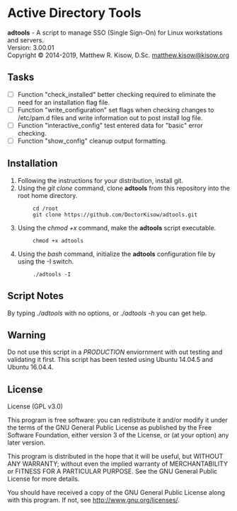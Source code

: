 # Active Directory Tools

**adtools** - A script to manage SSO (Single Sign-On) for Linux workstations and servers.<br />
  Version: 3.00.01<br />
  Copyright &copy; 2014-2019, Matthew R. Kisow, D.Sc. <matthew.kisow@kisow.org><br />

## Tasks
- [ ] Function "check_installed" better checking required to eliminate the need for an installation flag file.
- [ ] Function "write_configuration" set flags when checking changes to /etc/pam.d files and write information out to post install log file.
- [ ] Function "interactive_config" test entered data for "basic" error checking.
- [ ] Function "show_config" cleanup output formatting.

## Installation
1. Following the instructions for your distribution, install git.
2. Using the _git clone_ command, clone **adtools** from this repository into the root home directory.
```shell
		cd /root
		git clone https://github.com/DoctorKisow/adtools.git
```
3. Using the _chmod +x_ command, make the **adtools** script executable.
```shell
		chmod +x adtools
```
4. Using the _bash_ command, initialize the **adtools** configuration file by using the -I switch.
```shell
		./adtools -I
```

## Script Notes
By typing _./adtools_ with no options, or _./adtools -h_ you can get help.

## Warning
Do not use this script in a _PRODUCTION_ enviornment with out testing and validating it first.
This script has been tested using Ubuntu 14.04.5 and Ubuntu 16.04.4.

## License
License (GPL v3.0)

This program is free software: you can redistribute it and/or modify it under the terms of the GNU General Public License as published by the Free Software Foundation, either version 3 of the License, or (at your option) any later version.

This program is distributed in the hope that it will be useful, but WITHOUT ANY WARRANTY; without even the implied warranty of MERCHANTABILITY or FITNESS FOR A PARTICULAR PURPOSE.  See the GNU General Public License for more details.

You should have received a copy of the GNU General Public License along with this program.  If not, see <http://www.gnu.org/licenses/>.
